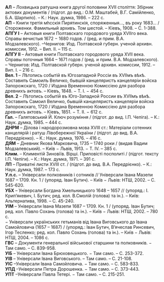 **АЛ** – Лохвицька ратушна книга другої половини XVII століття: Збірник актових документів / (підгот. до вид.: О.М. Маштабей, В.Г. Самійленко, Б.А. Шарпило). – К.: Наук. думка, 1986. – 222 с.  
**АП** – Книги третія мhсскія Пирятинскія, споряженныя…, въ року 1683… / Стороженки. Фамильный архивъ. Том шестой. – Кіевъ, 1908. – С. 1-388.  
**АПГУ І** – Актовыя книги Полтавскаго городового уряда XVIIго века. Справы вечистыя 1672 − 1680 годов. / (ред. и прим. В.А. Модзалевского). –Чернигов: Изд. Полтавской губерн. ученой архивн. комиссии, 1912. – Вип. II. – 115 с.  
**АПГУ ІІ** – Актовыя книги Полтавскаго городового уряда XVII века. Справы поточныя 1664 – 1671 годов / (ред. и прим. В.А. Модзалевского). – Чернигов: Изд. Полтавской губерн. ученой архивн. комиссии, 1912. – Вип. I. – 216 с.  
**Вел. 1** – Лѣтопись событій въ Югозападной Россіи въ XVIIмъ вѣкѣ. Составилъ Самоилъ Величко, бывшій канцеляристъ канцеляріи войска Запорожскаго, 1720 / Издана Временною Комиссіею для разбора древнихъ актовъ. – Кіевъ, 1848. − Т. I. − 454 с.  
**Вел. 2** – Лѣтопись событій въ Юго-Западной России въ XVIIмъ вѣкѣ. Составилъ Самоил Величко, бывшій канцеляристъ канцеляріи войска Запорожскаго, 1720 / Издана Временною Комиссіею для разбора древнихъ актовъ. – Кіевъ, 1851. − Т. II. − 612 с.  
**Ґал.** – Ґалятовський Й. Ключ розуміння / (підгот. до вид. І.П. Чепіга). – К.: Наук. думка, 1985. – 444 с.  
**ДНРМ** – Ділова і народорозмовна мова XVIII ст.: Матеріали сотенних канцелярій і ратуш Лівобережної України / (підгот. до вид. В.А. Передрієнко). – К.: Наук. думка, 1976. – 416 с.  
**ДЯМ** – Дневник Якова Марковича, 1735 – 1740 роки / (видав Вадим Модзалевський). – Київ − Львів, 1913. − Т. IV. – 385 с.  
**Клим.** – Климентій Зиновіїв. Вірші. Приповісті посполиті / (підгот. тексту І.П. Чепіги). – К.: Наук. думка, 1971. – 391 с.  
**ЛП** – Приватні листи XVIII ст. / (підгот. до вид. В.А. Передрієнко). – К.: Наук. думка, 1987. – 173 с.  
**У.п.с.** – Універсали полковників і сотників // Універсали Івана Мазепи 1687 – 1709. Кн. 1 / (упоряд. Іван Бутич). – Київ − Львів: НТШ, 2002. – С. 545-620.  
**УБХ** – Універсали Богдана Хмельницького 1648 – 1657 // (упоряд.: І. Крип’якевич, І. Бутич; ред. кол. В.Смолій (голова) та ін.). – Київ: Альтернатива, 1998. – С. 45-240.  
**УІМ** – Універсали Івана Мазепи 1687 – 1709. Кн. 1 / (упоряд. Іван Бутич; ред. кол. Павло Сохань (голова) та ін.). – Київ − Львів: НТШ, 2002. – 780 с.  
− Універсали українських гетьманів від Івана Виговського до Івана Самойловича (1657 – 1687) / (упоряд.: Іван Бутич, В’ячеслав Ринсевич, Ігор Тесленко; ред. кол. Павло Сохань (голова) та ін.). – Київ − Львів: НТШ, 2004. – 1086 с.  
**ГВС** – Документи генеральної військової старшини та полковників. − Там само. – С. 839-958.  
**УІБ** – Універсали Івана Брюховецького. − Там само. – С. 253-372.  
**УІВ** – Універсали Івана Виговського. – Там само. – С. 21-108.  
**УІС** –Універсали Івана Самойловича. − Там само. – С. 583-833.  
**УПД** –Універсали Петра Дорошенка. − Там само. – С. 373-443.  
**УПТ** –Універсали Павла Тетері. − Там само. – С. 215-251.  
